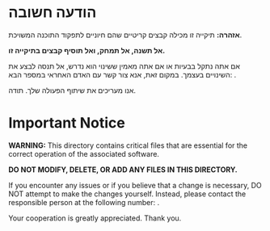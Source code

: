 # הודעה חשובה

**אזהרה:** תיקייה זו מכילה קבצים קריטיים שהם חיוניים לתפקוד התוכנה המשויכת.

**אל תשנה, אל תמחק, ואל תוסיף קבצים בתיקייה זו.**

אם אתה נתקל בבעיות או אם אתה מאמין ששינוי הוא נדרש, אל תנסה לבצע את השינויים בעצמך. במקום זאת, אנא צור קשר עם האדם האחראי במספר הבא: .

אנו מעריכים את שיתוף הפעולה שלך. תודה.

# Important Notice

**WARNING:** This directory contains critical files that are essential for the correct operation of the associated software. 

**DO NOT MODIFY, DELETE, OR ADD ANY FILES IN THIS DIRECTORY.**

If you encounter any issues or if you believe that a change is necessary, DO NOT attempt to make the changes yourself. Instead, please contact the responsible person at the following number: .

Your cooperation is greatly appreciated. Thank you.
